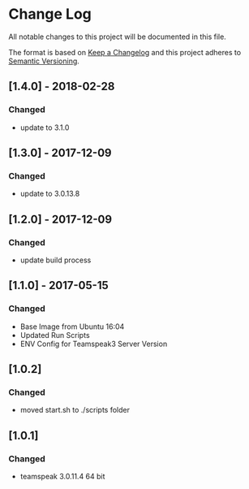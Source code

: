 # Change Log
All notable changes to this project will be documented in this file.

The format is based on [Keep a Changelog](http://keepachangelog.com/)
and this project adheres to [Semantic Versioning](http://semver.org/).


## [1.4.0] - 2018-02-28
### Changed
- update to 3.1.0


## [1.3.0] - 2017-12-09
### Changed
- update to 3.0.13.8


## [1.2.0] - 2017-12-09
### Changed
- update build process


## [1.1.0] - 2017-05-15
### Changed
- Base Image from Ubuntu 16:04
- Updated Run Scripts
- ENV Config for Teamspeak3 Server Version


## [1.0.2]
### Changed
- moved start.sh to ./scripts folder


## [1.0.1]
### Changed
- teamspeak 3.0.11.4 64 bit